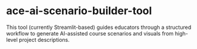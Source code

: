 # ace-ai-scenario-builder-tool
This tool (currently Streamlit-based) guides educators through a structured workflow to generate AI-assisted course scenarios and visuals from high-level project descriptions. 
